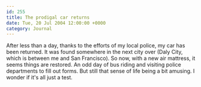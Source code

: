 ```yaml
---
id: 255
title: The prodigal car returns
date: Tue, 20 Jul 2004 12:00:00 +0000
category: Journal
---
```


After less than a day, thanks to the efforts of my local police, my car
has been returned.  It was found somewhere in the next city over (Daly
City, which is between me and San Francisco).  So now, with a new air
mattress, it seems things are restored.  An odd day of bus riding and
visiting police departments to fill out forms.  But still that sense of
life being a bit amusing.  I wonder if it's all just a test.


